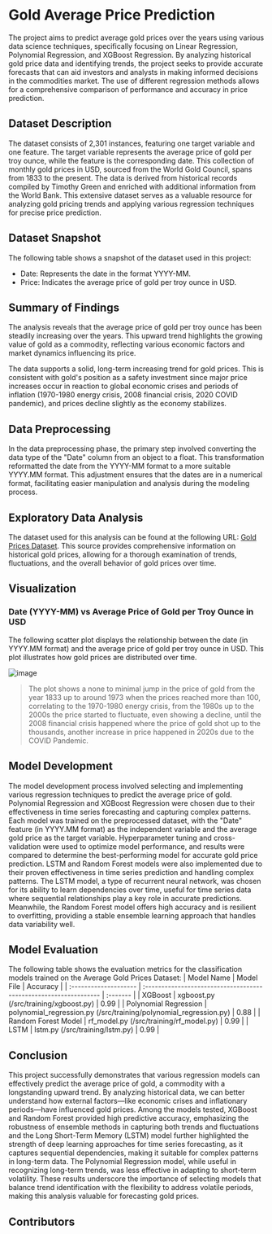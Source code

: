 # Gold Average Price Prediction

The project aims to predict average gold prices over the years using various data science techniques, specifically focusing on Linear Regression, Polynomial Regression, and XGBoost Regression. By analyzing historical gold price data and identifying trends, the project seeks to provide accurate forecasts that can aid investors and analysts in making informed decisions in the commodities market. The use of different regression methods allows for a comprehensive comparison of performance and accuracy in price prediction.

## Dataset Description

The dataset consists of 2,301 instances, featuring one target variable and one feature. The target variable represents the average price of gold per troy ounce, while the feature is the corresponding date. This collection of monthly gold prices in USD, sourced from the World Gold Council, spans from 1833 to the present. The data is derived from historical records compiled by Timothy Green and enriched with additional information from the World Bank. This extensive dataset serves as a valuable resource for analyzing gold pricing trends and applying various regression techniques for precise price prediction.

## Dataset Snapshot
The following table shows a snapshot of the dataset used in this project:
- Date: Represents the date in the format YYYY-MM.
- Price: Indicates the average price of gold per troy ounce in USD.

## Summary of Findings

The analysis reveals that the average price of gold per troy ounce has been steadily increasing over the years. This upward trend highlights the growing value of gold as a commodity, reflecting various economic factors and market dynamics influencing its price.

The data supports a solid, long-term increasing trend for gold prices. This is consistent with gold's position as a safety investment since major price increases occur in reaction to global economic crises and periods of inflation (1970-1980 energy crisis, 2008 financial crisis, 2020 COVID pandemic), and prices decline slightly as the economy stabilizes. 

## Data Preprocessing

In the data preprocessing phase, the primary step involved converting the data type of the "Date" column from an object to a float. This transformation reformatted the date from the YYYY-MM format to a more suitable YYYY.MM format. This adjustment ensures that the dates are in a numerical format, facilitating easier manipulation and analysis during the modeling process.

## Exploratory Data Analysis

The dataset used for this analysis can be found at the following URL: [Gold Prices Dataset](https://datahub.io/core/gold-prices). This source provides comprehensive information on historical gold prices, allowing for a thorough examination of trends, fluctuations, and the overall behavior of gold prices over time.

## Visualization

### Date (YYYY-MM) vs Average Price of Gold per Troy Ounce in USD

The following scatter plot displays the relationship between the date (in YYYY.MM format) and the average price of gold per troy ounce in USD. This plot illustrates how gold prices are distributed over time.

![image](https://github.com/user-attachments/assets/2cb477f9-fba0-4620-96ff-88b4e26424e8)

> The plot shows a none to minimal jump in the price of gold from the year 1833 up to around 1973 when the prices reached more than 100, correlating to the 1970-1980 energy crisis, from the 1980s up to the 2000s the price started to fluctuate, even showing a decline, until the 2008 financial crisis happened where the price of gold shot up to the thousands, another increase in price happened in 2020s due to the COVID Pandemic. 

## Model Development

The model development process involved selecting and implementing various regression techniques to predict the average price of gold. Polynomial Regression and XGBoost Regression were chosen due to their effectiveness in time series forecasting and capturing complex patterns. Each model was trained on the preprocessed dataset, with the "Date" feature (in YYYY.MM format) as the independent variable and the average gold price as the target variable. Hyperparameter tuning and cross-validation were used to optimize model performance, and results were compared to determine the best-performing model for accurate gold price prediction. LSTM and Random Forest models were also implemented due to their proven effectiveness in time series prediction and handling complex patterns. The LSTM model, a type of recurrent neural network, was chosen for its ability to learn dependencies over time, useful for time series data where sequential relationships play a key role in accurate predictions. Meanwhile, the Random Forest model offers high accuracy and is resilient to overfitting, providing a stable ensemble learning approach that handles data variability well.

## Model Evaluation

The following table shows the evaluation metrics for the classification models trained on the Average Gold Prices Dataset:
| Model Name            | Model File                                                        | Accuracy |
| :-------------------- | :---------------------------------------------------------------- | :------- |
| XGBoost               | xgboost.py (/src/training/xgboost.py)                             | 0.99     |
| Polynomial Regression | polynomial_regression.py (/src/training/polynomial_regression.py) | 0.88     |
| Random Forest Model   | rf_model.py (/src/training/rf_model.py)                           | 0.99     |
| LSTM                  | lstm.py (/src/training/lstm.py)                                   | 0.99     |

## Conclusion

This project successfully demonstrates that various regression models can effectively predict the average price of gold, a commodity with a longstanding upward trend. By analyzing historical data, we can better understand how external factors—like economic crises and inflationary periods—have influenced gold prices. Among the models tested, XGBoost and Random Forest provided high predictive accuracy, emphasizing the robustness of ensemble methods in capturing both trends and fluctuations and the Long Short-Term Memory (LSTM) model further highlighted the strength of deep learning approaches for time series forecasting, as it captures sequential dependencies, making it suitable for complex patterns in long-term data. The Polynomial Regression model, while useful in recognizing long-term trends, was less effective in adapting to short-term volatility. These results underscore the importance of selecting models that balance trend identification with the flexibility to address volatile periods, making this analysis valuable for forecasting gold prices.



## Contributors
